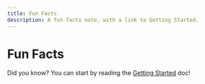 ```yaml
---
title: Fun Facts
description: A fun facts note, with a link to Getting Started.
---
```


# Fun Facts

Did you know? You can start by reading the [Getting Started](../index.mdx) doc!
